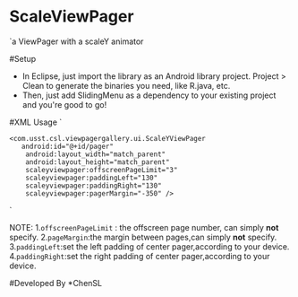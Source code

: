 # ScaleViewPager
`a ViewPager with a scaleY animator

#Setup
* In Eclipse, just import the library as an Android library project. Project > Clean to generate the binaries you need, like R.java, etc.
* Then, just add SlidingMenu as a dependency to your existing project and you're good to go!

#XML Usage
`<RelativeLayout xmlns:android="http://schemas.android.com/apk/res/android"
    xmlns:tools="http://schemas.android.com/tools"
    xmlns:scaleyviewpager="http://schemas.android.com/apk/res-auto"
    android:layout_width="match_parent"
    android:layout_height="match_parent">
    
    <com.usst.csl.viewpagergallery.ui.ScaleYViewPager
       android:id="@+id/pager"
        android:layout_width="match_parent"
        android:layout_height="match_parent"
        scaleyviewpager:offscreenPageLimit="3"
        scaleyviewpager:paddingLeft="130"
        scaleyviewpager:paddingRight="130"
        scaleyviewpager:pagerMargin="-350" />
        
</RelativeLayout>`

NOTE:
1.`offscreenPageLimit` : the offscreen page number, can simply **not** specify.
2.`pageMargin`:the margin between pages,can simply **not** specify.
3.`paddingLeft`:set the left padding of center pager,according to your device.
4.`paddingRight`:set the right padding of center pager,according to your device.

#Developed By
*ChenSL
